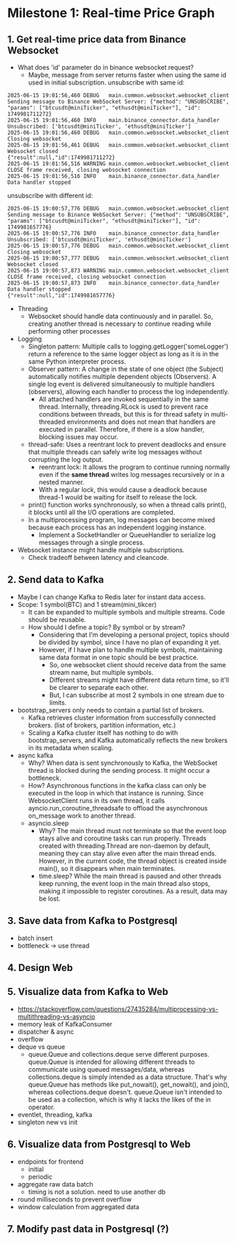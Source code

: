 # Milestone 1: Real-time Price Graph

## 1. Get real-time price data from Binance Websocket
- What does 'id' parameter do in binance websocket request?
  - Maybe, message from server returns faster when using the same id used in initial subscription.
unsubscribe with same id:
```
2025-06-15 19:01:56,460 DEBUG	main.common.websocket.websocket_client 	 Sending message to Binance WebSocket Server: {"method": "UNSUBSCRIBE", "params": ["btcusdt@miniTicker", "ethusdt@miniTicker"], "id": 1749981711272}
2025-06-15 19:01:56,460 INFO	main.binance_connector.data_handler 	 Unsubscribed: ['btcusdt@miniTicker', 'ethusdt@miniTicker']
2025-06-15 19:01:56,460 DEBUG	main.common.websocket.websocket_client 	 Closing websocket
2025-06-15 19:01:56,461 DEBUG	main.common.websocket.websocket_client 	 Websocket closed
{"result":null,"id":1749981711272}
2025-06-15 19:01:56,516 WARNING	main.common.websocket.websocket_client 	 CLOSE frame received, closing websocket connection
2025-06-15 19:01:56,516 INFO	main.binance_connector.data_handler 	 Data handler stopped
```

unsubscribe with different id:
```
2025-06-15 19:00:57,776 DEBUG	main.common.websocket.websocket_client 	 Sending message to Binance WebSocket Server: {"method": "UNSUBSCRIBE", "params": ["btcusdt@miniTicker", "ethusdt@miniTicker"], "id": 1749981657776}
2025-06-15 19:00:57,776 INFO	main.binance_connector.data_handler 	 Unsubscribed: ['btcusdt@miniTicker', 'ethusdt@miniTicker']
2025-06-15 19:00:57,776 DEBUG	main.common.websocket.websocket_client 	 Closing websocket
2025-06-15 19:00:57,777 DEBUG	main.common.websocket.websocket_client 	 Websocket closed
2025-06-15 19:00:57,873 WARNING	main.common.websocket.websocket_client 	 CLOSE frame received, closing websocket connection
2025-06-15 19:00:57,873 INFO	main.binance_connector.data_handler 	 Data handler stopped
{"result":null,"id":1749981657776}
```

- Threading
  - Websocket should handle data continuously and in parallel. So, creating another thread is necessary to continue reading while performing other processes
- Logging
  - Singleton pattern: Multiple calls to logging.getLogger('someLogger') return a reference to the same logger object as long as it is in the same Python interpreter process.
  - Observer pattern: A change in the state of one object (the Subject) automatically notifies multiple dependent objects (Observers). A single log event is delivered simultaneously to multiple handlers (observers), allowing each handler to process the log independently.
    - All attached handlers are invoked sequentially in the same thread. Internally, threading.RLock is used to prevent race conditions between threads, but this is for thread safety in multi-threaded environments and does not mean that handlers are executed in parallel. Therefore, if there is a slow handler, blocking issues may occur.
  - thread-safe: Uses a reentrant lock to prevent deadlocks and ensure that multiple threads can safely write log messages without corrupting the log output.
    - reentrant lock: It allows the program to continue running normally even if the **same thread** writes log messages recursively or in a nested manner.
    - With a regular lock, this would cause a deadlock because thread-1 would be waiting for itself to release the lock.
  - print() function works synchronously, so when a thread calls print(), it blocks until all the I/O operations are completed.
  - In a multiprocessing program, log messages can become mixed because each process has an independent logging instance.
    - Implement a SocketHandler or QueueHandler to serialize log messages through a single process.
- Websocket instance might handle multiple subscriptions. 
  - Check tradeoff between latency and cleancode. 
## 2. Send data to Kafka
- Maybe I can change Kafka to Redis later for instant data access.
- Scope: 1 symbol(BTC) and 1 stream(mini_tikcer) 
  - It can be expanded to multiple symbols and multiple streams. Code should be reusable.
  - How should I define a topic? By symbol or by stream?
    - Considering that I'm developing a personal project, topics should be divided by symbol, since I have no plan of expanding it yet.
    - However, if I have plan to handle multiple symbols, maintaining same data format in one topic should be best practice.
      - So, one websocket client should receive data from the same stream name, but multiple symbols.
      - Different streams might have different data return time, so it'll be clearer to separate each other.
      - But, I can subscribe at most 2 symbols in one stream due to limits. 
- bootstrap_servers only needs to contain a partial list of brokers. 
  - Kafka retrieves cluster information from successfully connected brokers. (list of brokers, partition information, etc.)
  - Scaling a Kafka cluster itself has nothing to do with bootstrap_servers, and Kafka automatically reflects the new brokers in its metadata when scaling.
- async kafka
  - Why? When data is sent synchronously to Kafka, the WebSocket thread is blocked during the sending process. It might occur a bottleneck.
  - How? Asynchronous functions in the kafka class can only be executed in the loop in which that instance is running. Since WebsocketClient runs in its own thread, it calls ayncio.run_coroutine_threadsafe to offload the asynchronous on_message work to another thread.
  - asyncio.sleep
    - Why? The main thread must not terminate so that the event loop stays alive and coroutine tasks can run properly. Threads created with threading.Thread are non-daemon by default, meaning they can stay alive even after the main thread ends. However, in the current code, the thread object is created inside main(), so it disappears when main terminates. 
    - time.sleep? While the main thread is paused and other threads keep running, the event loop in the main thread also stops, making it impossible to register coroutines. As a result, data may be lost.
## 3. Save data from Kafka to Postgresql
- batch insert
- bottleneck -> use thread
## 4. Design Web

## 5. Visualize data from Kafka to Web
- https://stackoverflow.com/questions/27435284/multiprocessing-vs-multithreading-vs-asyncio
- memory leak of KafkaConsumer
- dispatcher & async
- overflow
- deque vs queue
  - queue.Queue and collections.deque serve different purposes. queue.Queue is intended for allowing different threads to communicate using queued messages/data, whereas collections.deque is simply intended as a data structure. That's why queue.Queue has methods like put_nowait(), get_nowait(), and join(), whereas collections.deque doesn't. queue.Queue isn't intended to be used as a collection, which is why it lacks the likes of the in operator.
- eventlet, threading, kafka 
- singleton new vs init
## 6. Visualize data from Postgresql to Web
- endpoints for frontend
  - initial
  - periodic
- aggregate raw data batch
  - timing is not a solution. need to use another db
- round milliseconds to prevent overflow
- window calculation from aggregated data
## 7. Modify past data in Postgresql (?)